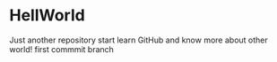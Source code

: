 # HellWorld
Just another repository
start learn GitHub and know more about other world!
first commmit branch
